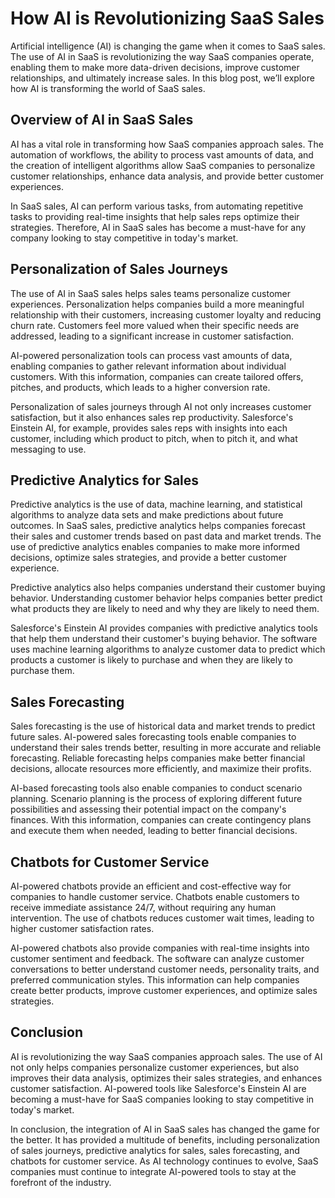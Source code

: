 # How AI is Revolutionizing SaaS Sales

Artificial intelligence (AI) is changing the game when it comes to SaaS sales. The use of AI in SaaS is revolutionizing the way SaaS companies operate, enabling them to make more data-driven decisions, improve customer relationships, and ultimately increase sales. In this blog post, we’ll explore how AI is transforming the world of SaaS sales.

## Overview of AI in SaaS Sales

AI has a vital role in transforming how SaaS companies approach sales. The automation of workflows, the ability to process vast amounts of data, and the creation of intelligent algorithms allow SaaS companies to personalize customer relationships, enhance data analysis, and provide better customer experiences.

In SaaS sales, AI can perform various tasks, from automating repetitive tasks to providing real-time insights that help sales reps optimize their strategies. Therefore, AI in SaaS sales has become a must-have for any company looking to stay competitive in today's market.

## Personalization of Sales Journeys

The use of AI in SaaS sales helps sales teams personalize customer experiences. Personalization helps companies build a more meaningful relationship with their customers, increasing customer loyalty and reducing churn rate. Customers feel more valued when their specific needs are addressed, leading to a significant increase in customer satisfaction.

AI-powered personalization tools can process vast amounts of data, enabling companies to gather relevant information about individual customers. With this information, companies can create tailored offers, pitches, and products, which leads to a higher conversion rate.

Personalization of sales journeys through AI not only increases customer satisfaction, but it also enhances sales rep productivity. Salesforce's Einstein AI, for example, provides sales reps with insights into each customer, including which product to pitch, when to pitch it, and what messaging to use.

## Predictive Analytics for Sales

Predictive analytics is the use of data, machine learning, and statistical algorithms to analyze data sets and make predictions about future outcomes. In SaaS sales, predictive analytics helps companies forecast their sales and customer trends based on past data and market trends. The use of predictive analytics enables companies to make more informed decisions, optimize sales strategies, and provide a better customer experience.

Predictive analytics also helps companies understand their customer buying behavior. Understanding customer behavior helps companies better predict what products they are likely to need and why they are likely to need them.

Salesforce's Einstein AI provides companies with predictive analytics tools that help them understand their customer's buying behavior. The software uses machine learning algorithms to analyze customer data to predict which products a customer is likely to purchase and when they are likely to purchase them.

## Sales Forecasting

Sales forecasting is the use of historical data and market trends to predict future sales. AI-powered sales forecasting tools enable companies to understand their sales trends better, resulting in more accurate and reliable forecasting. Reliable forecasting helps companies make better financial decisions, allocate resources more efficiently, and maximize their profits.

AI-based forecasting tools also enable companies to conduct scenario planning. Scenario planning is the process of exploring different future possibilities and assessing their potential impact on the company's finances. With this information, companies can create contingency plans and execute them when needed, leading to better financial decisions.

## Chatbots for Customer Service

AI-powered chatbots provide an efficient and cost-effective way for companies to handle customer service. Chatbots enable customers to receive immediate assistance 24/7, without requiring any human intervention. The use of chatbots reduces customer wait times, leading to higher customer satisfaction rates.

AI-powered chatbots also provide companies with real-time insights into customer sentiment and feedback. The software can analyze customer conversations to better understand customer needs, personality traits, and preferred communication styles. This information can help companies create better products, improve customer experiences, and optimize sales strategies.

## Conclusion

AI is revolutionizing the way SaaS companies approach sales. The use of AI not only helps companies personalize customer experiences, but also improves their data analysis, optimizes their sales strategies, and enhances customer satisfaction. AI-powered tools like Salesforce's Einstein AI are becoming a must-have for SaaS companies looking to stay competitive in today's market.

In conclusion, the integration of AI in SaaS sales has changed the game for the better. It has provided a multitude of benefits, including personalization of sales journeys, predictive analytics for sales, sales forecasting, and chatbots for customer service. As AI technology continues to evolve, SaaS companies must continue to integrate AI-powered tools to stay at the forefront of the industry.